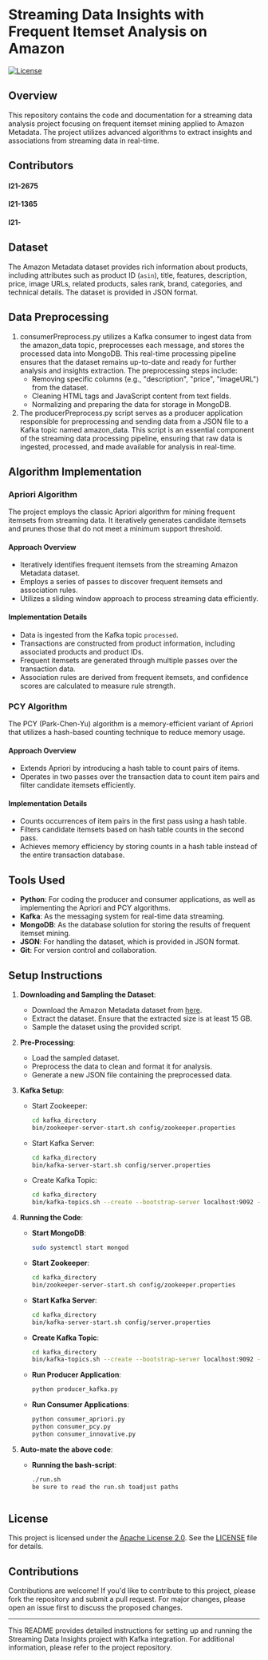 # Streaming Data Insights with Frequent Itemset Analysis on Amazon

[![License](https://img.shields.io/badge/License-Apache%202.0-blue.svg)](https://opensource.org/licenses/Apache-2.0)

## Overview

This repository contains the code and documentation for a streaming data analysis project focusing on frequent itemset mining applied to Amazon Metadata. The project utilizes advanced algorithms to extract insights and associations from streaming data in real-time.

## Contributors
#### I21-2675
#### I21-1365
#### I21-

## Dataset

The Amazon Metadata dataset provides rich information about products, including attributes such as product ID (`asin`), title, features, description, price, image URLs, related products, sales rank, brand, categories, and technical details. The dataset is provided in JSON format.

## Data Preprocessing
1. consumerPreprocess.py utilizes a Kafka consumer to ingest data from the amazon_data topic, preprocesses each message, and stores the processed data into MongoDB. This real-time processing pipeline ensures that the dataset remains up-to-date and ready for further analysis and insights extraction. The preprocessing steps include:
   -  Removing specific columns (e.g., "description", "price", "imageURL") from the dataset.
   -  Cleaning HTML tags and JavaScript content from text fields.
   -  Normalizing and preparing the data for storage in MongoDB.
2. The producerPreprocess.py script serves as a producer application responsible for preprocessing and sending data from a JSON file to a Kafka topic named amazon_data. This script is an essential component of the streaming data processing pipeline, ensuring that raw data is ingested, processed, and made available for analysis in real-time.

## Algorithm Implementation

### Apriori Algorithm

The project employs the classic Apriori algorithm for mining frequent itemsets from streaming data. It iteratively generates candidate itemsets and prunes those that do not meet a minimum support threshold.

#### Approach Overview

- Iteratively identifies frequent itemsets from the streaming Amazon Metadata dataset.
- Employs a series of passes to discover frequent itemsets and association rules.
- Utilizes a sliding window approach to process streaming data efficiently.

#### Implementation Details

- Data is ingested from the Kafka topic `processed`.
- Transactions are constructed from product information, including associated products and product IDs.
- Frequent itemsets are generated through multiple passes over the transaction data.
- Association rules are derived from frequent itemsets, and confidence scores are calculated to measure rule strength.

### PCY Algorithm

The PCY (Park-Chen-Yu) algorithm is a memory-efficient variant of Apriori that utilizes a hash-based counting technique to reduce memory usage.

#### Approach Overview

- Extends Apriori by introducing a hash table to count pairs of items.
- Operates in two passes over the transaction data to count item pairs and filter candidate itemsets efficiently.

#### Implementation Details

- Counts occurrences of item pairs in the first pass using a hash table.
- Filters candidate itemsets based on hash table counts in the second pass.
- Achieves memory efficiency by storing counts in a hash table instead of the entire transaction database.




## Tools Used

- **Python**: For coding the producer and consumer applications, as well as implementing the Apriori and PCY algorithms.
- **Kafka**: As the messaging system for real-time data streaming.
- **MongoDB**: As the database solution for storing the results of frequent itemset mining.
- **JSON**: For handling the dataset, which is provided in JSON format.
- **Git**: For version control and collaboration.

## Setup Instructions

1. **Downloading and Sampling the Dataset**:
   - Download the Amazon Metadata dataset from [here](link).
   - Extract the dataset. Ensure that the extracted size is at least 15 GB.
   - Sample the dataset using the provided script.

2. **Pre-Processing**:
   - Load the sampled dataset.
   - Preprocess the data to clean and format it for analysis.
   - Generate a new JSON file containing the preprocessed data.

3. **Kafka Setup**:
   - Start Zookeeper:
     ```bash
     cd kafka_directory
     bin/zookeeper-server-start.sh config/zookeeper.properties
     ```

   - Start Kafka Server:
     ```bash
     cd kafka_directory
     bin/kafka-server-start.sh config/server.properties
     ```

   - Create Kafka Topic:
     ```bash
     cd kafka_directory
     bin/kafka-topics.sh --create --bootstrap-server localhost:9092 --replication-factor 1 --partitions 1 --topic processed
     ```

4. **Running the Code**:
   - **Start MongoDB**:
     ```bash
     sudo systemctl start mongod
     ```

   - **Start Zookeeper**:
     ```bash
     cd kafka_directory
     bin/zookeeper-server-start.sh config/zookeeper.properties
     ```

   - **Start Kafka Server**:
     ```bash
     cd kafka_directory
     bin/kafka-server-start.sh config/server.properties
     ```

   - **Create Kafka Topic**:
     ```bash
     cd kafka_directory
     bin/kafka-topics.sh --create --bootstrap-server localhost:9092 --replication-factor 1 --partitions 1 --topic processed
     ```

   - **Run Producer Application**:
     ```bash
     python producer_kafka.py
     ```

   - **Run Consumer Applications**:
     ```bash
     python consumer_apriori.py
     python consumer_pcy.py
     python consumer_innovative.py
     ```

5. **Auto-mate the above code**:
    - **Running the bash-script**:
      ```bash
      ./run.sh
      be sure to read the run.sh toadjust paths
     ```

## License

This project is licensed under the [Apache License 2.0](https://opensource.org/licenses/Apache-2.0). See the [LICENSE](LICENSE) file for details.

## Contributions

Contributions are welcome! If you'd like to contribute to this project, please fork the repository and submit a pull request. For major changes, please open an issue first to discuss the proposed changes.

---
This README provides detailed instructions for setting up and running the Streaming Data Insights project with Kafka integration. For additional information, please refer to the project repository.
